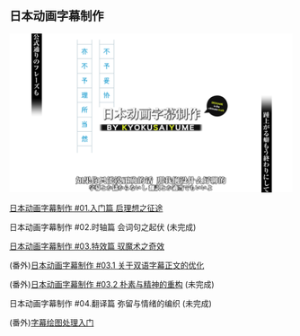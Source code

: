 ## 日本动画字幕制作

<img src="./%E6%97%A5%E6%9C%AC%E5%8A%A8%E7%94%BB%E5%AD%97%E5%B9%95%E5%88%B6%E4%BD%9C%20%20%2303.%E7%89%B9%E6%95%88%E7%AF%87%20%E9%A9%AD%E9%AD%94%E6%9C%AF%E4%B9%8B%E5%A5%87%E6%95%88/src/97b6ec4aa2dad998f49ec1e89aa46394.png" />

[日本动画字幕制作 #01.入门篇 启理想之征途](https://github.com/KyokuSai/fansubprologue/tree/main/%E6%97%A5%E6%9C%AC%E5%8A%A8%E7%94%BB%E5%AD%97%E5%B9%95%E5%88%B6%E4%BD%9C%20%20%2301.%E5%85%A5%E9%97%A8%E7%AF%87%20%E5%90%AF%E7%90%86%E6%83%B3%E4%B9%8B%E5%BE%81%E9%80%94)  

日本动画字幕制作 #02.时轴篇 会词句之起伏 (未完成)

[日本动画字幕制作 #03.特效篇 驭魔术之奇效](https://github.com/KyokuSai/fansubprologue/tree/main/%E6%97%A5%E6%9C%AC%E5%8A%A8%E7%94%BB%E5%AD%97%E5%B9%95%E5%88%B6%E4%BD%9C%20%20%2303.%E7%89%B9%E6%95%88%E7%AF%87%20%E9%A9%AD%E9%AD%94%E6%9C%AF%E4%B9%8B%E5%A5%87%E6%95%88)

(番外)[日本动画字幕制作 #03.1 关于双语字幕正文的优化](https://github.com/KyokuSai/fansubprologue/tree/main/%E6%97%A5%E6%9C%AC%E5%8A%A8%E7%94%BB%E5%AD%97%E5%B9%95%E5%88%B6%E4%BD%9C%20%20%2303.1%20%E5%85%B3%E4%BA%8E%E5%8F%8C%E8%AF%AD%E5%AD%97%E5%B9%95%E6%AD%A3%E6%96%87%E7%9A%84%E4%BC%98%E5%8C%96)

(番外)[日本动画字幕制作 #03.2 朴素与精神的重构](https://github.com/KyokuSai/fansubprologue/tree/main/%E6%97%A5%E6%9C%AC%E5%8A%A8%E7%94%BB%E5%AD%97%E5%B9%95%E5%88%B6%E4%BD%9C%20%20%2303.2%20%E6%9C%B4%E7%B4%A0%E4%B8%8E%E7%B2%BE%E7%A5%9E%E7%9A%84%E9%87%8D%E6%9E%84) (未完成)

日本动画字幕制作 #04.翻译篇 弥留与情绪的编织 (未完成)

(番外)[字幕绘图处理入门](https://github.com/KyokuSai/fansubprologue/tree/main/%E5%AD%97%E5%B9%95%E7%BB%98%E5%9B%BE%E5%A4%84%E7%90%86%E5%85%A5%E9%97%A8)
